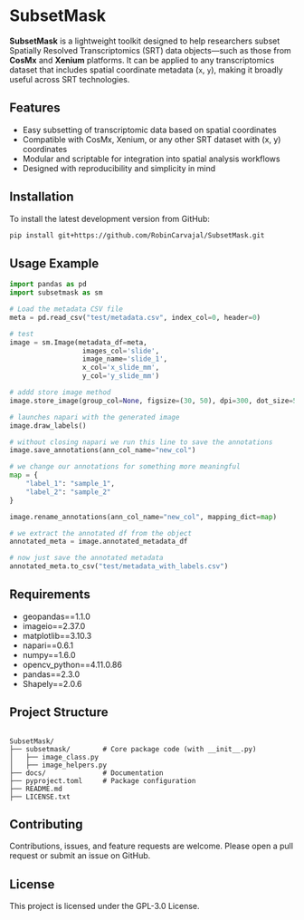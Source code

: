 # SubsetMask

**SubsetMask** is a lightweight toolkit designed to help researchers subset Spatially Resolved Transcriptomics (SRT) data objects—such as those from **CosMx** and **Xenium** platforms. It can be applied to any transcriptomics dataset that includes spatial coordinate metadata (`x`, `y`), making it broadly useful across SRT technologies.

## Features

* Easy subsetting of transcriptomic data based on spatial coordinates
* Compatible with CosMx, Xenium, or any other SRT dataset with (x, y) coordinates
* Modular and scriptable for integration into spatial analysis workflows
* Designed with reproducibility and simplicity in mind

## Installation

To install the latest development version from GitHub:

```bash
pip install git+https://github.com/RobinCarvajal/SubsetMask.git
```

## Usage Example

```python
import pandas as pd
import subsetmask as sm

# Load the metadata CSV file
meta = pd.read_csv("test/metadata.csv", index_col=0, header=0) 

# test
image = sm.Image(metadata_df=meta, 
                  images_col='slide',
                  image_name='slide_1',
                  x_col='x_slide_mm',
                  y_col='y_slide_mm')

# addd store image method
image.store_image(group_col=None, figsize=(30, 50), dpi=300, dot_size=5, cmap='tab20')

# launches napari with the generated image
image.draw_labels()

# without closing napari we run this line to save the annotations
image.save_annotations(ann_col_name="new_col")

# we change our annotations for something more meaningful
map = {
    "label_1": "sample_1",
    "label_2": "sample_2"
}

image.rename_annotations(ann_col_name="new_col", mapping_dict=map)

# we extract the annotated df from the object
annotated_meta = image.annotated_metadata_df

# now just save the annotated metadata
annotated_meta.to_csv("test/metadata_with_labels.csv")

```

## Requirements

* geopandas==1.1.0
* imageio==2.37.0
* matplotlib==3.10.3
* napari==0.6.1
* numpy==1.6.0
* opencv_python==4.11.0.86
* pandas==2.3.0
* Shapely==2.0.6

## Project Structure

```

SubsetMask/
├── subsetmask/        # Core package code (with __init__.py)
│   ├── image_class.py
│   ├── image_helpers.py
├── docs/              # Documentation
├── pyproject.toml     # Package configuration
├── README.md
├── LICENSE.txt

```

## Contributing

Contributions, issues, and feature requests are welcome. Please open a pull request or submit an issue on GitHub.

## License

This project is licensed under the GPL-3.0 License.
